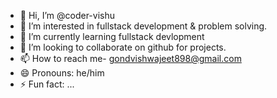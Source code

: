 - 👋 Hi, I’m @coder-vishu
- 👀 I’m interested in fullstack development & problem solving.
- 🌱 I’m currently learning fullstack devlopment
- 💞️ I’m looking to collaborate on github for projects.
- 📫 How to reach me- gondvishwajeet898@gmail.com
- 😄 Pronouns: he/him
- ⚡ Fun fact: ...

<!---
coder-vishu/coder-vishu is a ✨ special ✨ repository because its `README.md` (this file) appears on your GitHub profile.
You can click the Preview link to take a look at your changes.
--->
